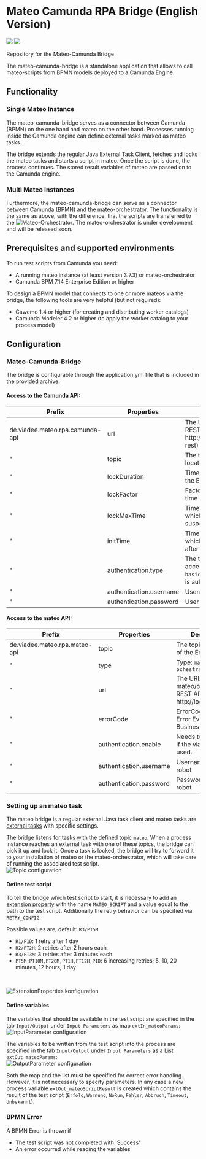 # Mateo Camunda RPA Bridge (English Version)
[![](https://img.shields.io/github/issues/viadee/mateo-camunda-bridge)](https://github.com/viadee/mateo-camunda-bridge/issues)
[![](https://img.shields.io/github/stars/viadee/mateo-camunda-bridge)](https://github.com/viadee/mateo-camunda-bridge/stargazers)

Repository for the Mateo-Camunda Bridge

The mateo-camunda-bridge is a standalone application that allows to call mateo-scripts from BPMN models deployed to a Camunda Engine.

## Functionality

### Single Mateo Instance
The mateo-camunda-bridge serves as a connector between Camunda (BPMN) on the one hand and mateo on the other hand. 
Processes running inside the Camunda engine can define external tasks marked as mateo tasks.

The bridge extends the regular Java External Task Client, fetches and locks the mateo tasks and starts a script in mateo. 
Once the script is done, the process continues. The stored result variables of mateo are passed on to the Camunda engine.

### Multi Mateo Instances
Furthermore, the mateo-camunda-bridge can serve as a connector between Camunda (BPMN) and the mateo-orchestrator. 
The functionality is the same as above, with the difference, 
that the scripts are transferred to the ![Mateo-Orchestrator](https://github.com/viadee/mateo-orchestrator).
The mateo-orchestrator is under development and will be released soon.


## Prerequisites and supported environments

To run test scripts from Camunda you need:

- A running mateo instance (at least version 3.7.3) or mateo-orchestrator
- Camunda BPM 7.14 Enterprise Edition or higher

To design a BPMN model that connects to one or more mateos via the bridge, 
the following tools are very helpful (but not required):
- Cawemo 1.4 or higher (for creating and distributing worker catalogs)
- Camunda Modeler 4.2 or higher (to apply the worker catalog to your process model)

## Configuration

### Mateo-Camunda-Bridge
The bridge is configurable through the application.yml file that is included in the provided archive. 

#### Access to the Camunda API:
Prefix | Properties | Description
-------- | -------- | --------
de.viadee.mateo.rpa.camunda-api   | url   | The URL to the Camunda REST API (e.g. http://localhost:8080/engine-rest)
 " | topic | The topic name, which is located at the external task
 " | lockDuration | Time in milliseconds to lock the External Task
 " | lockFactor | Factor by which the waiting time increases
 " | lockMaxTime | Time in milliseconds for which the client can be suspended
 " | initTime | Time in milliseconds for which the client is paused after the first request.
 " | authentication.type | The type of authentication for accessing the REST API (e.g. `basic`), only if your REST API is authenticated.
  " | authentication.username | Username
   " | authentication.password | User password

#### Access to the mateo API:

Prefix | Properties | Description
-------- | -------- | --------
 de.viadee.mateo.rpa.mateo-api  | topic | The topicname name of the External Task
 " | type | Type: `mateo` or `ochestrator`
 " | url   | The URL to the mateo/orchestrator REST API (e.g. http://localhost:8123)
 " | errorCode | ErrorCode for BPMN Error Events for Business Errors
 " | authentication.enable | Needs to be activated if the viadee robot is used.
 " | authentication.username | Username for the robot
 " | authentication.password | Password for the robot


### Setting up an mateo task
The mateo bridge is a regular external Java task client and mateo tasks are [external tasks](https://docs.camunda.org/manual/latest/user-guide/process-engine/external-tasks/) with specific settings.

The bridge listens for tasks with the defined topic `mateo`. When a process instance reaches an external task with one of these topics, the bridge can pick it up and lock it. 
Once a task is locked, the bridge will try to forward it to your installation of mateo or the mateo-orchestrator, which will take care of running the associated test script.
<br>
![Topic configuration](./images/TopicName.png)

#### Define test script
To tell the bridge which test script to start, it is necessary to add an [extension property](https://docs.camunda.org/manual/latest/reference/bpmn20/custom-extensions/extension-elements/#properties)
with the name `MATEO_SCRIPT` and a value equal to the path to the test script. Additionally the retry behavior can be specified via `RETRY_CONFIG`:

Possible values are, default: `R3/PT5M`
- `R1/P1D`: 1 retry after 1 day
- `R2/PT2H`: 2 retries after 2 hours each
- `R3/PT3M`: 3 retries after 3 minutes each
- `PT5M,PT10M,PT20M,PT1H,PT12H,P1D`: 6 increasing retries; 5, 10, 20 minutes, 12 hours, 1 day


<br>

![ExtensionProperties konfiguration](./images/ExtensionProperties.png) 

#### Define variables
The variables that should be available in the test script are specified in the tab `Input/Output` under `Input Parameters` as map `extIn_mateoParams`:
<br>
![InputParameter configuration](./images/InputParameter.png)

The variables to be written from the test script into the process are specified in the tab `Input/Output` under `Input Parameters` as a 
List `extOut_mateoParams`:
<br>
![OutputParameter configuration](./images/OutputParameter.png)

Both the map and the list must be specified for correct error handling. However, it is not necessary to specify parameters.
In any case a new process variable `extOut_mateoScriptResult` is created which contains the result of the test script (`Erfolg`, `Warnung`, `NoRun`, `Fehler`, `Abbruch`, `Timeout`, `Unbekannt`).


### BPMN Error
A BPMN Error is thrown if
- The test script was not completed with 'Success'
- An error occurred while reading the variables
